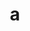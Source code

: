 ---
layout: cake
title:  a
type: cake
comic: cake_62.png
name: Frosty's March
hovertext: heh heh
next: 63
prev: 61
---